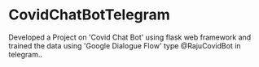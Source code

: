 # CovidChatBotTelegram
Developed a Project on 'Covid Chat Bot' using flask web framework and trained the data using 'Google Dialogue Flow'  type @RajuCovidBot in telegram..
